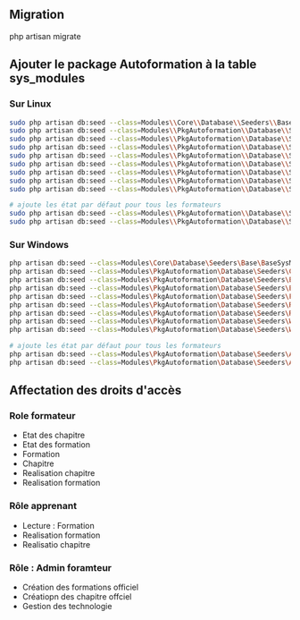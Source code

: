 ## Migration

php artisan migrate

## Ajouter le package Autoformation à la table sys_modules

### Sur Linux

````bash
sudo php artisan db:seed --class=Modules\\Core\\Database\\Seeders\\Base\\BaseSysModuleSeeder
sudo php artisan db:seed --class=Modules\\PkgAutoformation\\Database\\Seeders\\ChapitreSeeder
sudo php artisan db:seed --class=Modules\\PkgAutoformation\\Database\\Seeders\\EtatChapitreSeeder
sudo php artisan db:seed --class=Modules\\PkgAutoformation\\Database\\Seeders\\EtatFormationSeeder
sudo php artisan db:seed --class=Modules\\PkgAutoformation\\Database\\Seeders\\FormationSeeder
sudo php artisan db:seed --class=Modules\\PkgAutoformation\\Database\\Seeders\\RealisationChapitreSeeder
sudo php artisan db:seed --class=Modules\\PkgAutoformation\\Database\\Seeders\\RealisationFormationSeeder
sudo php artisan db:seed --class=Modules\\PkgAutoformation\\Database\\Seeders\\WorkflowChapitreSeeder
sudo php artisan db:seed --class=Modules\\PkgAutoformation\\Database\\Seeders\\WorkflowFormationSeeder

# ajoute les état par défaut pour tous les formateurs 
sudo php artisan db:seed --class=Modules\\PkgAutoformation\\Database\\Seeders\\AddDefaultEtatFormationSeeder
sudo php artisan db:seed --class=Modules\\PkgAutoformation\\Database\\Seeders\\AddDefaultEtatChapitreSeeder
````

### Sur Windows 

````bash
php artisan db:seed --class=Modules\Core\Database\Seeders\Base\BaseSysModuleSeeder
php artisan db:seed --class=Modules\PkgAutoformation\Database\Seeders\ChapitreSeeder
php artisan db:seed --class=Modules\PkgAutoformation\Database\Seeders\EtatChapitreSeeder
php artisan db:seed --class=Modules\PkgAutoformation\Database\Seeders\EtatFormationSeeder
php artisan db:seed --class=Modules\PkgAutoformation\Database\Seeders\FormationSeeder
php artisan db:seed --class=Modules\PkgAutoformation\Database\Seeders\RealisationChapitreSeeder
php artisan db:seed --class=Modules\PkgAutoformation\Database\Seeders\RealisationFormationSeeder
php artisan db:seed --class=Modules\PkgAutoformation\Database\Seeders\WorkflowChapitreSeeder
php artisan db:seed --class=Modules\PkgAutoformation\Database\Seeders\WorkflowFormationSeeder

# ajoute les état par défaut pour tous les formateurs 
php artisan db:seed --class=Modules\PkgAutoformation\Database\Seeders\AddDefaultEtatFormationSeeder
php artisan db:seed --class=Modules\PkgAutoformation\Database\Seeders\AddDefaultEtatChapitreSeeder

````

## Affectation des droits d'accès 

### Role formateur 
- Etat des chapitre
- Etat des formation
- Formation
- Chapitre
- Realisation chapitre
- Realisation formation

### Rôle apprenant 

- Lecture : Formation
- Realisation formation 
- Realisatio chapitre

### Rôle : Admin foramteur

- Création des formations officiel
- Créatiopn des chapitre offciel
- Gestion des technologie